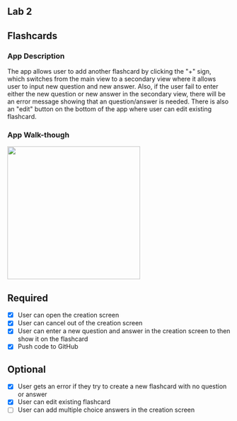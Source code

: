 ## Lab 2
## Flashcards

### App Description
The app allows user to add another flashcard by clicking the "+" sign, which switches from the main view to a secondary view where it allows user to input new question and new answer. Also, if the user fail to enter either the new question or new answer in the secondary view, there will be an error message showing that an question/answer is needed. There is also an "edit" button on the bottom of the app where user can edit existing flashcard.

### App Walk-though
<img src=https://media.giphy.com/media/xAFF0pflgnQp21TKX6/giphy.gif width=300><br>

## Required
- [x] User can open the creation screen
- [x] User can cancel out of the creation screen
- [x] User can enter a new question and answer in the creation screen to then show it on the flashcard
- [x] Push code to GitHub
## Optional
- [x] User gets an error if they try to create a new flashcard with no question or answer
- [x] User can edit existing flashcard
- [ ] User can add multiple choice answers in the creation screen

